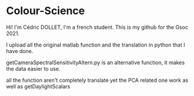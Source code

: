 # Colour-Science

Hi! I'm Cédric DOLLET, I'm a french student. 
This is my github for the Gsoc 2021.

I upload all the original matlab function and the translation in python that I have done.

getCameraSpectralSensitivityAltern.py is an alternative function, it makes the data easier to use.

all the function aren't completely translate yet the PCA related one work as well as getDaylightScalars
